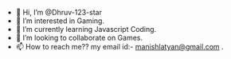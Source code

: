 - 👋 Hi, I’m @Dhruv-123-star
- 👀 I’m interested in Gaming.
- 🌱 I’m currently learning Javascript Coding.
- 💞️ I’m looking to collaborate on Games.
- 📫 How to reach me?? my email id:- manishlatyan@gmail.com .

<!---
Dhruv-123-star/Dhruv-123-star is a ✨ special ✨ repository because its `README.md` (this file) appears on your GitHub profile.
You can click the Preview link to take a look at your changes.
--->
